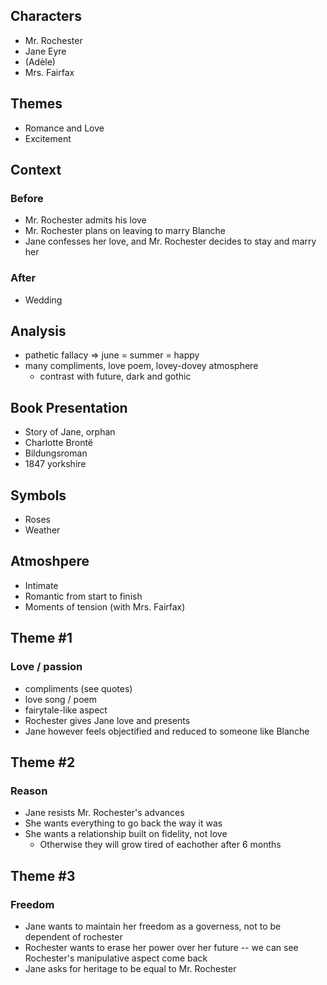 ## Characters
- Mr. Rochester
- Jane Eyre
- (Adèle)
- Mrs. Fairfax
## Themes
- Romance and Love
- Excitement

## Context

### Before

- Mr. Rochester admits his love
- Mr. Rochester plans on leaving to marry Blanche
- Jane confesses her love, and Mr. Rochester decides to stay and marry her

### After

- Wedding

## Analysis

- pathetic fallacy => june = summer = happy
- many compliments, love poem, lovey-dovey atmosphere
  - contrast with future, dark and gothic

## Book Presentation
- Story of Jane, orphan
- Charlotte Brontë
- Bildungsroman
- 1847 yorkshire

## Symbols
- Roses
- Weather

## Atmoshpere
- Intimate
- Romantic from start to finish
- Moments of tension (with Mrs. Fairfax)

## Theme #1
### Love / passion
- compliments (see quotes)
- love song / poem
- fairytale-like aspect
- Rochester gives Jane love and presents
- Jane however feels objectified and reduced to someone like Blanche

## Theme #2
### Reason
- Jane resists Mr. Rochester's advances
- She wants everything to go back the way it was
- She wants a relationship built on fidelity, not love
  - Otherwise they will grow tired of eachother after 6 months

## Theme #3
### Freedom
- Jane wants to maintain her freedom as a governess, not to be dependent of rochester
- Rochester wants to erase her power over her future -- we can see Rochester's manipulative aspect come back
- Jane asks for heritage to be equal to Mr. Rochester

